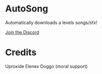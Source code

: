 # AutoSong

Automatically downloads a levels songs/sfx!

[Join the Discord](https://discord.gg/gy4BrxmWrF)

# Credits
Uproxide
Elenex
Doggo (moral support)
